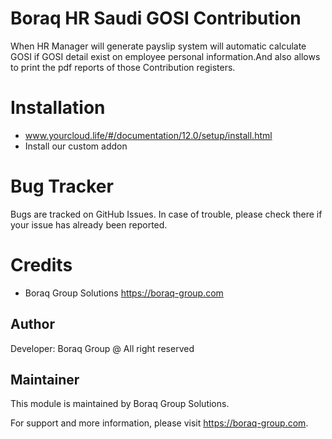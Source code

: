 Boraq HR Saudi GOSI Contribution
=========================

When HR Manager will generate payslip system will automatic calculate GOSI if GOSI detail exist on employee personal information.And 
also allows to print the pdf reports of those Contribution registers.


Installation
============
- www.yourcloud.life/#/documentation/12.0/setup/install.html
- Install our custom addon

Bug Tracker
===========
Bugs are tracked on GitHub Issues. In case of trouble, please check there if your issue has already been reported.

Credits
=======
* Boraq Group Solutions <https://boraq-group.com>

Author
------

Developer: Boraq Group @ All right reserved

Maintainer
----------

This module is maintained by Boraq Group Solutions.

For support and more information, please visit https://boraq-group.com.